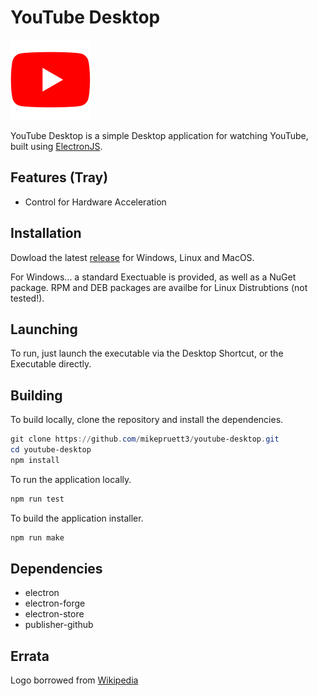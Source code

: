 # YouTube Desktop

![YouTube](https://github.com/mikepruett3/youtube-desktop/blob/main/images/YouTube.png?raw=true)

YouTube Desktop is a simple Desktop application for watching YouTube, built using [ElectronJS](https://www.electronjs.org).

## Features (Tray)

- Control for Hardware Acceleration

## Installation

Dowload the latest [release](https://github.com/mikepruett3/youtube-desktop/releases) for Windows, Linux and MacOS.

For Windows... a standard Exectuable is provided, as well as a NuGet package. RPM and DEB packages are availbe for Linux Distrubtions (not tested!).

## Launching

To run, just launch the executable via the Desktop Shortcut, or the Executable directly.

## Building

To build locally, clone the repository and install the dependencies.

```powershell
git clone https://github.com/mikepruett3/youtube-desktop.git
cd youtube-desktop
npm install
```

To run the application locally.

```powershell
npm run test
```

To build the application installer.

```powershell
npm run make
```

## Dependencies

- electron
- electron-forge
- electron-store
- publisher-github

## Errata

Logo borrowed from [Wikipedia](https://commons.wikimedia.org/wiki/File:YouTube_social_white_circle_(2017).svg)